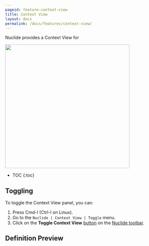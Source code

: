 ```yaml
---
pageid: feature-context-view
title: Context View
layout: docs
permalink: /docs/features/context-view/
---
```


Nuclide provides a Context View for

<img src="/static/images/docs/feature-context-view.png" align="middle" style="width:400px"/>

<br />

* TOC
{:toc}

## Toggling

To toggle the Context View panel, you can:

1. Press Cmd-I (Ctrl-I on Linux).
2. Go to the `Nuclide | Context View | Toggle` menu.
3. Click on the **Toggle Context View** [button](/docs/features/toolbar/#buttons) on the [Nuclide toolbar](/docs/features/toolbar).

## Definition Preview
